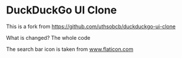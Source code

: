 # DuckDuckGo UI Clone

This is a fork from https://github.com/uthsobcb/duckduckgo-ui-clone

What is changed? The whole code

The search bar icon is taken from www.flaticon.com
